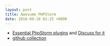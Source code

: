 ```yaml
---
layout: post
title: Awesome PHPStorm
date: 2018-09-18 02:25 +0000
---
```


* [Essential PhpStorm plugins](https://localheinz.com/blog/2017/10/27/essential-phpstorm-plugins/) and [Discuss for it](https://www.reddit.com/r/PHP/comments/7svdhi/essential_phpstorm_plugins/)
* [github collection](https://github.com/WyriHaximus/awesome-phpstorm)
